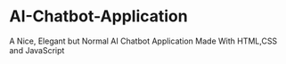 # AI-Chatbot-Application
A Nice, Elegant but Normal AI Chatbot Application Made With HTML,CSS and JavaScript

